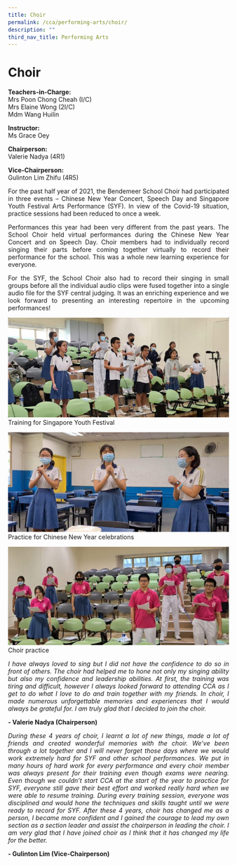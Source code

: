 ```yaml
---
title: Choir
permalink: /cca/performing-arts/choir/
description: ""
third_nav_title: Performing Arts
---
```

# Choir

**Teachers-in-Charge:** <br>
Mrs Poon Chong Cheah (I/C) <br>
Mrs Elaine Wong (2I/C) <br>
Mdm Wang Huilin

**Instructor:** <br>
Ms Grace Oey

**Chairperson:** <br>
Valerie Nadya (4R1)

**Vice-Chairperson:** <br>
Gulinton Lim Zhifu (4R5)

 
<p style="text-align:justify">For the past half year of 2021, the Bendemeer School Choir had participated in three events – Chinese New Year Concert, Speech Day and Singapore Youth Festival Arts Performance (SYF). In view of the Covid-19 situation, practice sessions had been reduced to once a week.</p>

<p style="text-align:justify">Performances this year had been very different from the past years.  The School Choir held virtual performances during the Chinese New Year Concert and on Speech Day.  Choir members had to individually record singing their parts before coming together virtually to record their performance for the school.  This was a whole new learning experience for everyone.</p>

<p style="text-align:justify">For the SYF, the School Choir also had to record their singing in small groups before all the individual audio clips were fused together into a single audio file for the SYF central judging. It was an enriching experience and we look forward to presenting an interesting repertoire in the upcoming performances!</p>

![Training for Singapore Youth Festival](/images/Cca/cca-choir-i-SYF-Recording-practice-768x346.jpg)
Training for Singapore Youth Festival

![Practice for Chinese New Year celebrations](/images/Cca/cca-choir-i-chinese-new-year-practice-768x346.jpg)
Practice for Chinese New Year celebrations

![Choir practice](/images/Cca/cca-choir-i-choir-practice-768x341.jpg)
Choir practice

<p style="text-align:justify; font-style:italic">I have always loved to sing but I did not have the confidence to do so in front of others. The choir had helped me to hone not only my singing ability but also my confidence and leadership abilities. At first, the training was tiring and difficult, however I always looked forward to attending CCA as I get to do what I love to do and train together with my friends. In choir, I made numerous unforgettable memories and experiences that I would always be grateful for. I am truly glad that I decided to join the choir.</p>

**- Valerie Nadya (Chairperson)**

 
<p style="text-align:justify; font-style:italic">During these 4 years of choir, I learnt a lot of new things, made a lot of friends and created wonderful memories with the choir. We’ve been through a lot together and I will never forget those days where we would work extremely hard for SYF and other school performances. We put in many hours of hard work for every performance and every choir member was always present for their training even though exams were nearing. Even though we couldn’t start CCA at the start of the year to practice for SYF, everyone still gave their best effort and worked really hard when we were able to resume training. During every training session, everyone was disciplined and  would hone the techniques and skills taught  until we were ready to record for SYF. After these 4 years, choir has changed me as a person, I became more confident and I gained the courage to lead my own section as a section leader and assist the chairperson in leading the choir. I am very glad that I have joined choir as I think that it has changed my life for the better.</p>

**- Gulinton Lim (Vice-Chairperson)**